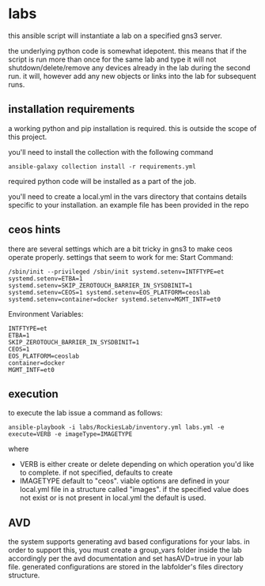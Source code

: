# labs
this ansible script will instantiate a lab on a specified gns3 server.

the underlying python code is somewhat idepotent.  this means that if the script is run more than once for the same lab and type it will not shutdown/delete/remove any devices already in the lab during the second run.  it will, however add any new objects or links into the lab for subsequent runs.

## installation requirements
a working python and pip installation is required.  this is outside the scope of this project.

you'll need to install the collection with the following command

```
ansible-galaxy collection install -r requirements.yml
```

required python code will be installed as a part of the job.

you'll need to create a local.yml in the vars directory that contains details specific to your installation.  an example file has been provided in the repo

## ceos hints
there are several settings which are a bit tricky in gns3 to make ceos operate properly.  settings that seem to work for me:
Start Command:
```
/sbin/init --privileged /sbin/init systemd.setenv=INTFTYPE=et systemd.setenv=ETBA=1 systemd.setenv=SKIP_ZEROTOUCH_BARRIER_IN_SYSDBINIT=1 systemd.setenv=CEOS=1 systemd.setenv=EOS_PLATFORM=ceoslab systemd.setenv=container=docker systemd.setenv=MGMT_INTF=et0
```

Environment Variables:
```
INTFTYPE=et 
ETBA=1 
SKIP_ZEROTOUCH_BARRIER_IN_SYSDBINIT=1 
CEOS=1 
EOS_PLATFORM=ceoslab 
container=docker 
MGMT_INTF=et0
```

## execution

to execute the lab issue a command as follows:

```
ansible-playbook -i labs/RockiesLab/inventory.yml labs.yml -e execute=VERB -e imageType=IMAGETYPE
```

where
* VERB is either create or delete depending on which operation you'd like to complete.  if not specified, defaults to create
* IMAGETYPE default to "ceos".  viable options are defined in your local.yml file in a structure called "images".  if the specified value does not exist or is not present in local.yml the default is used.


## AVD

the system supports generating avd based configurations for your labs. in order to support this, you must create a group_vars folder inside the lab accordingly per the avd documentation and set hasAVD=true in your lab file.  generated configurations are stored in the labfolder's files directory structure.




